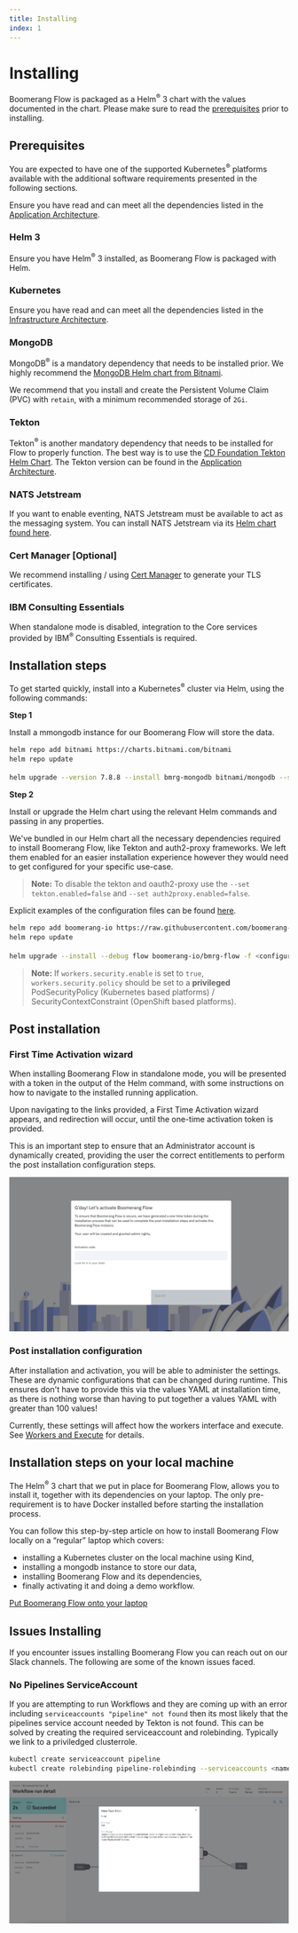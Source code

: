 ```yaml
---
title: Installing
index: 1
---
```


# Installing

Boomerang Flow is packaged as a Helm<sup>®</sup> 3 chart with the values documented in the chart. Please make sure to read the [prerequisites](/docs/boomerang-flow/installing/pre-requisites) prior to installing.

## Prerequisites

You are expected to have one of the supported Kubernetes<sup>®</sup> platforms available with the additional software requirements presented in the following sections.

Ensure you have read and can meet all the dependencies listed in the [Application Architecture](/docs/boomerang-flow/architecture/application).

### Helm 3

Ensure you have Helm<sup>®</sup> 3 installed, as Boomerang Flow is packaged with Helm.

### Kubernetes

Ensure you have read and can meet all the dependencies listed in the [Infrastructure Architecture](/docs/boomerang-flow/architecture/infrastructure).

### MongoDB

MongoDB<sup>®</sup> is a mandatory dependency that needs to be installed prior. We highly recommend the [MongoDB Helm chart from Bitnami](https://bitnami.com/stack/mongodb/helm).

We recommend that you install and create the Persistent Volume Claim (PVC) with `retain`, with a minimum recommended storage of `2Gi`.

### Tekton

Tekton<sup>®</sup> is another mandatory dependency that needs to be installed for Flow to properly function. The best way is to use the [CD Foundation Tekton Helm Chart](https://github.com/cdfoundation/tekton-helm-chart). The Tekton version can be found in the [Application Architecture](/docs/boomerang-flow/architecture/application).

### NATS Jetstream

If you want to enable eventing, NATS Jetstream must be available to act as the messaging system. You can install NATS Jetstream via its [Helm chart found here](https://artifacthub.io/packages/helm/nats/nack).

### Cert Manager [Optional]

We recommend installing / using [Cert Manager](https://cert-manager.io/docs/installation/helm/) to generate your TLS certificates.

### IBM Consulting Essentials

When standalone mode is disabled, integration to the Core services provided by IBM<sup>®</sup> Consulting Essentials is required.

## Installation steps

To get started quickly, install into a Kubernetes<sup>®</sup> cluster via Helm, using the following commands:

**Step 1**

Install a mmongodb instance for our Boomerang Flow will store the data.
```sh
helm repo add bitnami https://charts.bitnami.com/bitnami
helm repo update

helm upgrade --version 7.8.8 --install bmrg-mongodb bitnami/mongodb --set mongodbDatabase=boomerang --set mongodbUsername=boomerang
```

**Step 2**

Install or upgrade the Helm chart using the relevant Helm commands and passing in any properties.

We've bundled in our Helm chart all the necessary dependencies required to install Boomerang Flow, like Tekton and auth2-proxy frameworks. We left them enabled for an easier installation experience however they would need to get configured for your specific use-case.

> **Note:** To disable the tekton and oauth2-proxy use the `--set tekton.enabled=false` and `--set auth2proxy.enabled=false`.

Explicit examples of the configuration files can be found [here](https://github.com/boomerang-io/charts/tree/main/examples).

```sh
helm repo add boomerang-io https://raw.githubusercontent.com/boomerang-io/charts/index
helm repo update

helm upgrade --install --debug flow boomerang-io/bmrg-flow -f <configuration.yaml>
```

> **Note:** If `workers.security.enable` is set to `true`, `workers.security.policy` should be set to a **privileged** PodSecurityPolicy (Kubernetes based platforms) / SecurityContextConstraint (OpenShift based platforms).


## Post installation

### First Time Activation wizard

When installing Boomerang Flow in standalone mode, you will be presented with a token in the output of the Helm command, with some instructions on how to navigate to the installed running application.

Upon navigating to the links provided, a First Time Activation wizard appears, and redirection will occur, until the one-time activation token is provided.

This is an important step to ensure that an Administrator account is dynamically created, providing the user the correct entitlements to perform the post installation configuration steps.

![Activation wizard screen](./assets/activation-screen.png)

### Post installation configuration

After installation and activation, you will be able to administer the settings. These are dynamic configurations that can be changed during runtime. This ensures don't have to provide this via the values YAML at installation time, as there is nothing worse than having to put together a values YAML with greater than 100 values!

Currently, these settings will affect how the workers interface and execute. See [Workers and Execute](/docs/boomerang-flow/architecture/worker-and-executor-architecture) for details.

## Installation steps on your local machine

The Helm<sup>®</sup> 3 chart that we put in place for Boomerang Flow, allows you to install it, together with its dependencies on your laptop. The only pre-requirement is to have Docker installed before starting the installation process.

You can follow this step-by-step article on how to install Boomerang Flow locally on a “regular” laptop which covers:
 - installing a Kubernetes cluster on the local machine using Kind,
 - installing a mongodb instance to store our data,
 - installing Boomerang Flow and its dependencies,
 - finally activating it and doing a demo workflow.

[Put Boomerang Flow onto your laptop](https://itnext.io/lets-put-boomerang-flow-on-our-laptop-8a63eac2b9e5)

## Issues Installing

If you encounter issues installing Boomerang Flow you can reach out on our Slack channels. The following are some of the known issues faced.

### No Pipelines ServiceAccount

If you are attempting to run Workflows and they are coming up with an error including `serviceaccounts "pipeline" not found` then its most likely that the pipelines service account needed by Tekton is not found. This can be solved by creating the required serviceaccount and rolebinding. Typically we link to a priviledged clusterrole.

```sh
kubectl create serviceaccount pipeline
kubectl create rolebinding pipeline-rolebinding --serviceaccounts <namespace>:pipeline --clusterrole=<clusterrole>
```

![ServiceAccount Error](./assets/installing-issues-serviceaccount.png)
